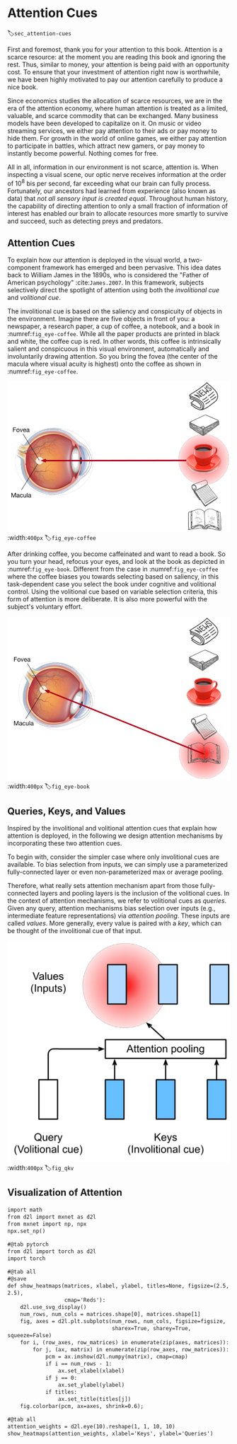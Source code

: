 # Attention Cues
:label:`sec_attention-cues`

First and foremost,
thank you for your attention
to this book.
Attention is a scarce resource:
at the moment
you are reading this book
and ignoring the rest.
Thus, similar to money,
your attention is being paid with an opportunity cost.
To ensure that your investment of attention
right now is worthwhile,
we have been highly motivated to pay our attention carefully
to produce a nice book.


Since economics studies the allocation of scarce resources,
we are 
in the era of the attention economy,
where human attention is treated as a limited, valuable, and scarce commodity
that can be exchanged.
Many business models have been
developed to capitalize on it.
On music or video streaming services,
we either pay attention to their ads
or pay money to hide them.
For growth in the world of online games,
we either pay attention to 
participate in battles, which attract new gamers,
or pay money to instantly become powerful.
Nothing comes for free.

All in all,
information in our environment is not scarce,
attention is.
When inspecting a visual scene,
our optic nerve receives information
at the order of $10^8$ bis per second,
far exceeding what our brain can fully process.
Fortunately,
our ancestors had learned from experience (also known as data)
that *not all sensory input is created equal*.
Throughout human history,
the capability of directing attention
to only a small fraction of information of interest
has enabled our brain
to allocate resources more smartly
to survive and succeed,
such as detecting preys and predators.



## Attention Cues

To explain how our attention is deployed in the visual world, 
a two-component framework has emerged
and been pervasive.
This idea dates back to William James in the 1890s,
who is considered the "Father of American psychology" :cite:`James.2007`.
In this framework,
subjects selectively direct the spotlight of attention
using both the *involitional cue* and *volitional cue*.

The involitional cue is based on 
the saliency and conspicuity of objects in the environment.
Imagine there are five objects in front of you:
a newspaper, a research paper, a cup of coffee, a notebook, and a book in :numref:`fig_eye-coffee`.
While all the paper products are printed in black and white,
the coffee cup is red.
In other words,
this coffee is intrinsically salient and conspicuous in 
this visual environment,
automatically and involuntarily drawing attention.
So you bring the fovea (the center of the macula where visual acuity is highest) onto the coffee as shown in :numref:`fig_eye-coffee`.

![Using the involitional cue based on saliency (red cup, non-paper), attention is involuntarily directed to the coffee.](../img/eye-coffee.svg)
:width:`400px`
:label:`fig_eye-coffee`

After drinking coffee,
you become caffeinated and
want to read a book.
So you turn your head, refocus your eyes,
and look at the book as depicted in :numref:`fig_eye-book`.
Different from 
the case in :numref:`fig_eye-coffee`
where the coffee biases you towards
selecting based on saliency,
in this task-dependent case you select the book under 
cognitive and volitional control.
Using the volitional cue based on variable selection criteria,
this form of attention is more deliberate.
It is also more powerful with the subject's voluntary effort.

![Using the volitional cue (want to read a book) that is task-dependent, attention is directed to the book under volitional control.](../img/eye-book.svg)
:width:`400px`
:label:`fig_eye-book`


## Queries, Keys, and Values

Inspired by the involitional and volitional attention cues that explain how attention is deployed,
in the following we design attention mechanisms
by incorporating these two attention cues.

To begin with, consider the simpler case where only 
involitional cues are available.
To bias selection from inputs,
we can simply use
a parameterized fully-connected layer
or even non-parameterized
max or average pooling.

Therefore,
what really sets attention mechanism
apart from those fully-connected layers
and pooling layers
is the inclusion of the volitional cues.
In the context of attention mechanisms,
we refer to volitional cues as *queries*.
Given any query,
attention mechanisms
bias selection over inputs (e.g., intermediate feature representations)
via *attention pooling*.
These inputs are called *values*.
More generally,
every value is paired with a *key*,
which can be thought of the involitional cue of that input.

![Attention mechanisms bias selection over values (inputs) via attention pooling, which incorporates queries (volitional cues) and keys (involitional cues).](../img/qkv.svg)
:width:`400px`
:label:`fig_qkv`






## Visualization of Attention

```{.python .input}
import math
from d2l import mxnet as d2l
from mxnet import np, npx
npx.set_np()
```

```{.python .input}
#@tab pytorch
from d2l import torch as d2l
import torch
```

```{.python .input}
#@tab all
#@save
def show_heatmaps(matrices, xlabel, ylabel, titles=None, figsize=(2.5, 2.5),
                  cmap='Reds'):
    d2l.use_svg_display()
    num_rows, num_cols = matrices.shape[0], matrices.shape[1]
    fig, axes = d2l.plt.subplots(num_rows, num_cols, figsize=figsize,
                                 sharex=True, sharey=True, squeeze=False)
    for i, (row_axes, row_matrices) in enumerate(zip(axes, matrices)):
        for j, (ax, matrix) in enumerate(zip(row_axes, row_matrices)):
            pcm = ax.imshow(d2l.numpy(matrix), cmap=cmap)
            if i == num_rows - 1:
                ax.set_xlabel(xlabel)
            if j == 0:
                ax.set_ylabel(ylabel)
            if titles:
                ax.set_title(titles[j])
    fig.colorbar(pcm, ax=axes, shrink=0.6);
```

```{.python .input}
#@tab all
attention_weights = d2l.eye(10).reshape(1, 1, 10, 10)
show_heatmaps(attention_weights, xlabel='Keys', ylabel='Queries')
```
